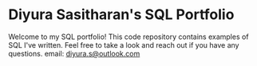 # Diyura Sasitharan's SQL Portfolio
Welcome to my SQL portfolio! This code repository contains examples of SQL I've written. Feel free to take a look and reach out if you have any questions.
email: diyura.s@outlook.com
